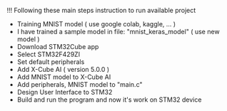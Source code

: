 !!! Following these main steps instruction to run available project
- Training MNIST model ( use google colab, kaggle, ... )
- I have trained a sample model in file: "mnist_keras_model" ( use new model )
- Download STM32Cube app
- Select STM32F429ZI
- Set default peripherals
- Add X-Cube AI ( version 5.0.0 )
- Add MNIST model to X-Cube AI
- Add peripherals, MNIST model to "main.c"
- Design User Interface to STM32
- Build and run the program and now it's work on STM32 device
